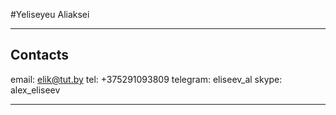    #Yeliseyeu Aliaksei
***
## Contacts
email: elik@tut.by
tel: +375291093809
telegram: eliseev_al
skype: alex_eliseev
***
